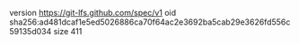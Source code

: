 version https://git-lfs.github.com/spec/v1
oid sha256:ad481dcaf1e5ed5026886ca70f64ac2e3692ba5cab29e3626fd556c59135d034
size 411
